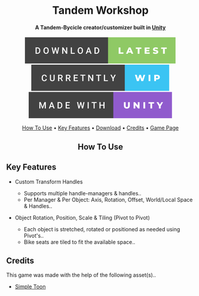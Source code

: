 <h1 align="center">
  Tandem Workshop
</h1>

<h4 align="center">
  A Tandem-Bycicle creator/customizer built in <a href="https://unity.com" target="_blank">Unity</a>
</h4>

<p align="center" dir="auto">
  <img src="/GitHub/download-latest.svg" alt="Download"> <img src="/GitHub/curretntly-wip.svg" alt="Work In Progress"> <img src="/GitHub/made-with-unity.svg" alt="Made with Unity">
</p>

<p align="center" dir="auto">
  <a href="#how-to-use">How To Use</a> •
  <a href="#key-features">Key Features</a> •
  <a href="https://github.com/BugsAreFeatures/tandem-workshop/releases/latest" target="_blank">Download</a> •
  <a href="#credits">Credits</a> •
  <a href="https://bugsarefeatures.itch.io/tandemworkshop"  target="_blank">Game Page</a>
</p>

<h2 dir="auto" align="center">
  <a id="how-to-use" class="anchor" aria-hidden="true" href="#how-to-use"></a>How To Use</h2>
 
<h2 dir="auto">
  <a id="key-features" class="anchor" aria-hidden="true" href="#key-features"></a>Key Features</h2>

* Custom Transform Handles
  * Supports multiple handle-managers & handles..  
  * Per Manager & Per Object: Axis, Rotation, Offset, World/Local Space & Handles..

* Object Rotation, Position, Scale & Tiling (Pivot to Pivot)
  * Each object is stretched, rotated or positioned as needed using Pivot's..
  * Bike seats are tiled to fit the available space..

## Credits
This game was made with the help of the following asset(s)..

* [Simple Toon](https://assetstore.unity.com/packages/vfx/shaders/simple-toon-185038)
